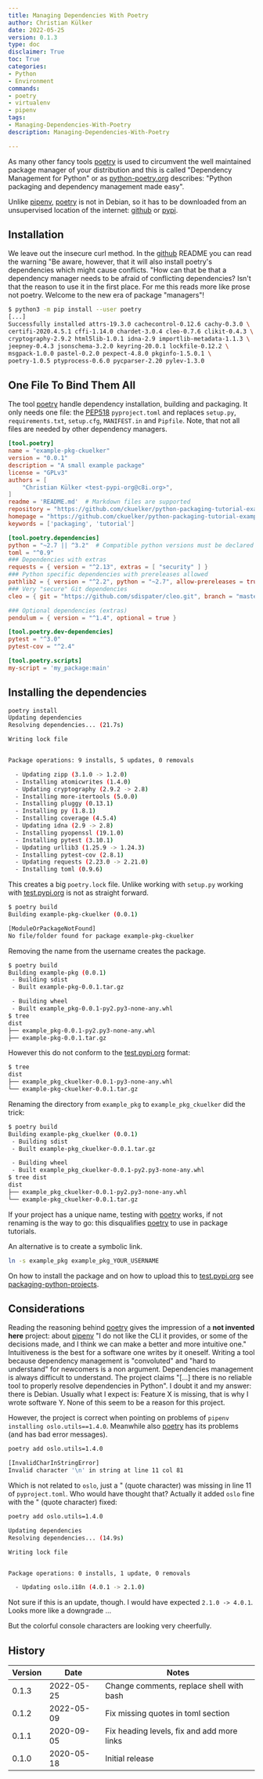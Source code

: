 ```yaml
---
title: Managing Dependencies With Poetry
author: Christian Külker
date: 2022-05-25
version: 0.1.3
type: doc
disclaimer: True
toc: True
categories:
- Python
- Environment
commands:
- poetry
- virtualenv
- pipenv
tags:
- Managing-Dependencies-With-Poetry
description: Managing-Dependencies-With-Poetry

---
```


As many other fancy tools [poetry] is used to circumvent the well maintained
package manager of your distribution and this is called "Dependency Management
for Python" or as [python-poetry.org] describes: "Python packaging and
dependency management made easy".

Unlike [pipenv], [poetry] is not in Debian, so it has to be downloaded from an
unsupervised location of the internet: [github] or [pypi].

## Installation

We leave out the insecure curl method. In the [github] README you can read the
warning "Be aware, however, that it will also install poetry's dependencies
which might cause conflicts. "How can that be that a dependency manager needs
to be afraid of conflicting dependencies? Isn't that the reason to use it in
the first place. For me this reads more like prose not poetry. Welcome to the
new era of package "managers"!

```bash
$ python3 -m pip install --user poetry
[...]
Successfully installed attrs-19.3.0 cachecontrol-0.12.6 cachy-0.3.0 \
certifi-2020.4.5.1 cffi-1.14.0 chardet-3.0.4 cleo-0.7.6 clikit-0.4.3 \
cryptography-2.9.2 html5lib-1.0.1 idna-2.9 importlib-metadata-1.1.3 \
jeepney-0.4.3 jsonschema-3.2.0 keyring-20.0.1 lockfile-0.12.2 \
msgpack-1.0.0 pastel-0.2.0 pexpect-4.8.0 pkginfo-1.5.0.1 \
poetry-1.0.5 ptyprocess-0.6.0 pycparser-2.20 pylev-1.3.0
```

## One File To Bind Them All

The tool [poetry] handle dependency installation, building and packaging. It
only needs one file: the [PEP518] `pyproject.toml` and replaces `setup.py`,
`requirements.txt`, `setup.cfg`, `MANIFEST.in` and `Pipfile`. Note, that not
all files are needed by other dependency managers.

```toml
[tool.poetry]
name = "example-pkg-ckuelker"
version = "0.0.1"
description = "A small example package"
license = "GPLv3"
authors = [
    "Christian Külker <test-pypi-org@c8i.org>",
]
readme = 'README.md'  # Markdown files are supported
repository = "https://github.com/ckuelker/python-packaging-tutorial-example-package"
homepage = "https://github.com/ckuelker/python-packaging-tutorial-example-package"
keywords = ['packaging', 'tutorial']

[tool.poetry.dependencies]
python = "~2.7 || ^3.2"  # Compatible python versions must be declared here
toml = "^0.9"
### Dependencies with extras
requests = { version = "^2.13", extras = [ "security" ] }
### Python specific dependencies with prereleases allowed
pathlib2 = { version = "^2.2", python = "~2.7", allow-prereleases = true }
### Very "secure" Git dependencies
cleo = { git = "https://github.com/sdispater/cleo.git", branch = "master" }

### Optional dependencies (extras)
pendulum = { version = "^1.4", optional = true }

[tool.poetry.dev-dependencies]
pytest = "^3.0"
pytest-cov = "^2.4"

[tool.poetry.scripts]
my-script = 'my_package:main'
```

## Installing the dependencies

```bash
poetry install
Updating dependencies
Resolving dependencies... (21.7s)

Writing lock file


Package operations: 9 installs, 5 updates, 0 removals

  - Updating zipp (3.1.0 -> 1.2.0)
  - Installing atomicwrites (1.4.0)
  - Updating cryptography (2.9.2 -> 2.8)
  - Installing more-itertools (5.0.0)
  - Installing pluggy (0.13.1)
  - Installing py (1.8.1)
  - Installing coverage (4.5.4)
  - Updating idna (2.9 -> 2.8)
  - Installing pyopenssl (19.1.0)
  - Installing pytest (3.10.1)
  - Updating urllib3 (1.25.9 -> 1.24.3)
  - Installing pytest-cov (2.8.1)
  - Updating requests (2.23.0 -> 2.21.0)
  - Installing toml (0.9.6)
```

This creates a big `poetry.lock` file. Unlike working with `setup.py` working
with [test.pypi.org] is not as straight forward.

```bash
$ poetry build
Building example-pkg-ckuelker (0.0.1)

[ModuleOrPackageNotFound]
No file/folder found for package example-pkg-ckuelker
```

Removing the name from the username creates the package.

```bash
$ poetry build
Building example-pkg (0.0.1)
 - Building sdist
 - Built example-pkg-0.0.1.tar.gz

 - Building wheel
 - Built example_pkg-0.0.1-py2.py3-none-any.whl
$ tree
dist
├── example_pkg-0.0.1-py2.py3-none-any.whl
├── example-pkg-0.0.1.tar.gz
```

However this do not conform to the [test.pypi.org] format:

```bash
$ tree
dist
├── example_pkg_ckuelker-0.0.1-py3-none-any.whl
└── example-pkg-ckuelker-0.0.1.tar.gz
```

Renaming the directory from `example_pkg` to `example_pkg_ckuelker` did the
trick:

```bash
$ poetry build
Building example-pkg_ckuelker (0.0.1)
 - Building sdist
 - Built example-pkg_ckuelker-0.0.1.tar.gz

 - Building wheel
 - Built example_pkg_ckuelker-0.0.1-py2.py3-none-any.whl
$ tree dist
dist
├── example_pkg_ckuelker-0.0.1-py2.py3-none-any.whl
└── example-pkg_ckuelker-0.0.1.tar.gz
```

If your project has a unique name, testing with [poetry] works, if not
renaming is the way to go: this disqualifies [poetry] to use in package
tutorials.

An alternative is to create a symbolic link.

```bash
ln -s example_pkg example_pkg_YOUR_USERNAME
```

On how to install the package and on how to upload this to [test.pypi.org]
see [packaging-python-projects].

## Considerations

Reading the reasoning behind [poetry] gives the impression of a **not invented
here** project: about [pipenv] "I do not like the CLI it provides, or some of
the decisions made, and I think we can make a better and more intuitive one."
Intuitiveness is the best for a software one writes by it oneself. Writing a
tool because dependency management is "convoluted"  and "hard to understand"
for newcomers is a non argument. Dependencies management is always difficult to
understand. The project claims "[...] there is no reliable tool to properly
resolve dependencies in Python". I doubt it and my answer: there is Debian.
Usually what I expect is: Feature X is missing, that is why I wrote software Y.
None of this seem to be a reason for this project.

However, the project is correct when pointing on problems of
`pipenv installing oslo.utils==1.4.0`. Meanwhile also [poetry] has
its problems (and has bad error messages).

```bash
poetry add oslo.utils=1.4.0

[InvalidCharInStringError]
Invalid character '\n' in string at line 11 col 81
```

Which is not related to `oslo`, just a " (quote character)  was missing in line
11 of `pyproject.toml`. Who would have thought that? Actually it added `oslo`
fine with the " (quote character) fixed:

```bash
poetry add oslo.utils=1.4.0

Updating dependencies
Resolving dependencies... (14.9s)

Writing lock file


Package operations: 0 installs, 1 update, 0 removals

  - Updating oslo.i18n (4.0.1 -> 2.1.0)
```

Not sure if this is an update, though. I would have expected `2.1.0 -> 4.0.1`.
Looks more like a downgrade ...

But the colorful console characters are looking very cheerfully.

## History

| Version | Date       | Notes                                                |
| ------- | ---------- | ---------------------------------------------------- |
| 0.1.3   | 2022-05-25 | Change comments, replace shell with bash             |
| 0.1.2   | 2022-05-09 | Fix missing quotes in toml section                   |
| 0.1.1   | 2020-09-05 | Fix heading levels, fix and add more links           |
| 0.1.0   | 2020-05-18 | Initial release                                      |


[documenation]: https://python-poetry.org/
[github]: https://github.com/python-poetry/poetry
[packaging-python-projects]: ../Package/packaging-python-projects.html
[PEP518]: https://www.python.org/dev/peps/pep-0518/
[pipenv]: https://pypi.org/project/pipenv/
[poetry]: https://python-poetry.org/
[pypi]: https://pypi.org/project/poetry/
[python-poetry.org]: https://python-poetry.org/
[test.pypi.org]: https://test.pypi.org

